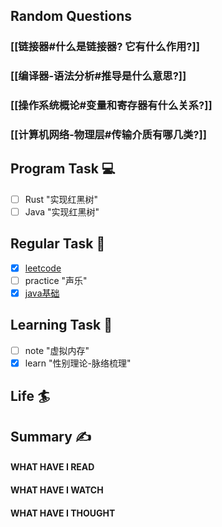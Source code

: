 ## Random Questions
### [[链接器#什么是链接器? 它有什么作用?]]

### [[编译器-语法分析#推导是什么意思?]]

### [[操作系统概论#变量和寄存器有什么关系?]]

### [[计算机网络-物理层#传输介质有哪几类?]]



## Program Task  💻
- [ ] Rust "实现红黑树"
- [ ] Java "实现红黑树"

## Regular Task  🤡
- [x] [leetcode](https://leetcode.cn/study-plan/algorithms/?progress=tyz0ksg)
- [ ] practice "声乐"
- [x] [java基础](https://javaguide.cn/java/basis/java-basic-questions-01.html#%E5%9F%BA%E7%A1%80%E6%A6%82%E5%BF%B5)

## Learning Task 🎯
- [ ] note "虚拟内存"
- [x] learn "性别理论-脉络梳理"
## Life 🏄

## Summary ✍
####  WHAT HAVE I READ

#### WHAT HAVE I WATCH

#### WHAT HAVE I THOUGHT
